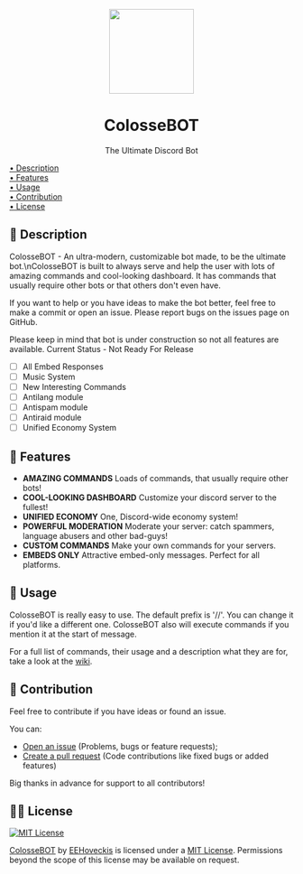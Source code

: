 <p align="center">
    <img src="https://i.imgur.com/5vwdUAO.png" width="150px" height="150px">
</p>
<h1 align="center">ColosseBOT</h1>
<p align="center">The Ultimate Discord Bot</p>

[• Description](#-description)  
[• Features](#-features)  
[• Usage](#-usage)  
[• Contribution](#-contribution)  
[• License](#-license)

## 📝 Description
ColosseBOT - An ultra-modern, customizable bot made, to be the ultimate bot.\nColosseBOT is built to always serve and help the user with lots of amazing commands and cool-looking dashboard. It has commands that usually require other bots or that others don't even have.

If you want to help or you have ideas to make the bot better, feel free to make a commit or open an issue.
Please report bugs on the issues page on GitHub.

Please keep in mind that bot is under construction so not all features are available.
Current Status - Not Ready For Release
- [ ] All Embed Responses
- [ ] Music System
- [ ] New Interesting Commands
- [ ] Antilang module
- [ ] Antispam module
- [ ] Antiraid module
- [ ] Unified Economy System

## 📄 Features
- **AMAZING COMMANDS** Loads of commands, that usually require other bots!
- **COOL-LOOKING DASHBOARD** Customize your discord server to the fullest!
- **UNIFIED ECONOMY** One, Discord-wide economy system!
- **POWERFUL MODERATION** Moderate your server: catch spammers, language abusers and other bad-guys!
- **CUSTOM COMMANDS** Make your own commands for your servers.
- **EMBEDS ONLY** Attractive embed-only messages. Perfect for all platforms.

## 📕 Usage
ColosseBOT is really easy to use. The default prefix is '//'. You can change it if you'd like a different one.
ColosseBOT also will execute commands if you mention it at the start of message.

For a full list of commands, their usage and a description what they are for, take a look at the [wiki](https://colossebot.app/wiki).

## 👷‍ Contribution
Feel free to contribute if you have ideas or found an issue.

You can:
- [Open an issue](https://github.com/EEHoveckis/ColosseBOT/issues) (Problems, bugs or feature requests);
- [Create a pull request](https://github.com/EEHoveckis/ColosseBOT/pulls) (Code contributions like fixed bugs or added features)

Big thanks in advance for support to all contributors!

## 👨‍⚖️ License
[![MIT License](https://upload.wikimedia.org/wikipedia/commons/f/f8/License_icon-mit-88x31-2.svg)](https://choosealicense.com/licenses/mit/)

[ColosseBOT](https://github.com/EEHoveckis/ColosseBOT) by [EEHoveckis](https://github.com/EEHoveckis) is licensed under a [MIT License](https://choosealicense.com/licenses/mit/). Permissions beyond the scope of this license may be available on request.
